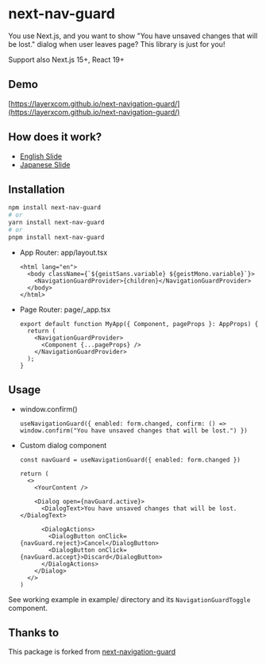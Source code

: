 # next-nav-guard

You use Next.js, and you want to show "You have unsaved changes that will be lost." dialog when user leaves page?
This library is just for you!

Support also Next.js 15+, React 19+

## Demo

[https://layerxcom.github.io/next-navigation-guard/](https://layerxcom.github.io/next-navigation-guard/)

## How does it work?

- [English Slide](https://speakerdeck.com/ypresto/cancel-next-js-page-navigation-full-throttle)
- [Japanese Slide](https://speakerdeck.com/ypresto/hack-to-prevent-page-navigation-in-next-js)

## Installation

```bash
npm install next-nav-guard
# or
yarn install next-nav-guard
# or
pnpm install next-nav-guard
```

- App Router: app/layout.tsx

  ```tsx
  <html lang="en">
    <body className={`${geistSans.variable} ${geistMono.variable}`}>
      <NavigationGuardProvider>{children}</NavigationGuardProvider>
    </body>
  </html>
  ```

- Page Router: page/_app.tsx

  ```tsx
  export default function MyApp({ Component, pageProps }: AppProps) {
    return (
      <NavigationGuardProvider>
        <Component {...pageProps} />
      </NavigationGuardProvider>
    );
  }
  ```

## Usage

- window.confirm()

  ```tsx
  useNavigationGuard({ enabled: form.changed, confirm: () => window.confirm("You have unsaved changes that will be lost.") })
  ```

- Custom dialog component

  ```tsx
  const navGuard = useNavigationGuard({ enabled: form.changed })

  return (
    <>
      <YourContent />

      <Dialog open={navGuard.active}>
        <DialogText>You have unsaved changes that will be lost.</DialogText>

        <DialogActions>
          <DialogButton onClick={navGuard.reject}>Cancel</DialogButton>
          <DialogButton onClick={navGuard.accept}>Discard</DialogButton>
        </DialogActions>
      </Dialog>
    </>
  )
  ```

See working example in example/ directory and its `NavigationGuardToggle` component.

## Thanks to

This package is forked from [next-navigation-guard](https://github.com/LayerXcom/next-navigation-guard)